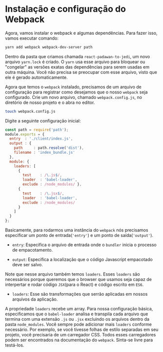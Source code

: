 # Instalação e configuração do Webpack
Agora, vamos instalar o webpack e algumas dependências. Para fazer isso, vamos executar comando:

```bash
yarn add webpack webpack-dev-server path
```

Dentro da pasta que criamos chamada `react-padawan-to-jedi`, um novo arquivo `yarn.lock` é criado. O `yarn` usa esse arquivo para bloquear ou "congelar" as versões exatas das dependências para serem usadas em outra máquina. Você não precisa se preocupar com esse arquivo, visto que ele é gerado automaticamente.

Agora que temos o `webpack` instalado, precisamos de um arquivo de configuração para registrar como desejamos que o nosso `webpack` seja configurado. Crie um novo arquivo, chamado `webpack.config.js`, no diretório de nosso projeto e o abra no editor.

```bash
touch webpack.config.js
```

Digite a seguinte configuração inicial:

```javascript
const path = require('path');
module.exports = {
  entry  : './client/index.js',
  output : {
    path     : path.resolve('dist'),
    filename : 'index_bundle.js'
  },
  module: {
    loaders: [
      {
        test    : /\.js$/,
        loader  : 'babel-loader',
        exclude : /node_modules/ },
      {
        test    : /\.jsx$/,
        loader  : 'babel-loader',
        exclude : /node_modules/
      }
    ]
  }
};
```

Basicamente, para rodarmos uma instância do `webpack` nós precisamos especificar um ponto de entrada(`'entry'`) e um ponto de saída(`'output'`).

- `entry`: Especifica o arquivo de entrada onde o `bundler` inicia o processo de empacotamento.

- `output`: Especifica a localização que o código Javascript empacotado deve ser salvo.

Note que nesse arquivo também temos `loaders`. Esses `loaders` são necessários porque queremos que o browser que usamos seja capaz de interpertar e rodar código `JSX`(para o React) e código escrito em `ES6`.

- `loaders`: Esse são transformações que serrão aplicadas em nossos arquivos da aplicação.

A propriedade `loaders` recebe um array. Para nossa configuração básica, especificamos que o `babel-loader` analisa e transpila cada arquivo que termina com uma extensão `.js` ou `.jsx` excluindo os arquivos dentro da pasta `node_modules`. Você sempre pode adicionar mais `loaders` conforme necessário. Por exemplo, se você tivesse folhas de estilo separadas em seu projeto, você precisaria de um carregador CSS. Todos esses carregadores podem ser encontrados na documentação do `webpack`. Sinta-se livre para testá-los.